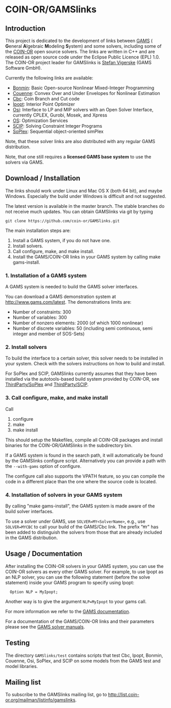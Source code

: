 # COIN-OR/GAMSlinks

## Introduction

This project is dedicated to the development of links between [GAMS](http://www.gams.com) ( **G**eneral **A**lgebraic **M**odeling **S**ystem) and some solvers,
including some of the [COIN-OR](https://www.coin-or.org) open source solvers.
The links are written in C++ and are released as open source code under the Eclipse Public Licence (EPL) 1.0.
The COIN-OR project leader for GAMSlinks is [Stefan Vigerske](http://www.gams.com/~stefan) (GAMS Software GmbH).

Currently the following links are available:

  * [Bonmin](https://projects.coin-or.org/Bonmin): Basic Open-source Nonlinear Mixed-Integer Programming
  * [Couenne](https://projects.coin-or.org/Couenne): Convex Over and Under Envelopes for Nonlinear Estimation
  * [Cbc](https://github.com/coin-or/Cbc): Coin Branch and Cut code
  * [Ipopt](https://github.com/coin-or/Ipopt): Interior Point Optimizer
  * [Osi](https://github.com/coin-or/Osi): Interface to LP and MIP solvers with an Open Solver Interface, currently CPLEX, Gurobi, Mosek, and Xpress
  * [OS](https://projects.coin-or.org/OS): Optimization Services
  * [SCIP](https://scip.zib.de): Solving Constraint Integer Programs
  * [SoPlex](https://soplex.zib.de): Sequential object-oriented simPlex

Note, that these solver links are also distributed with any regular GAMS distribution.

Note, that one still requires a **licensed GAMS base system** to use the solvers via GAMS.

## Download / Installation

The links should work under Linux and Mac OS X (both 64 bit), and maybe Windows.
Especially the build under Windows is difficult and not suggested.

The latest version is available in the master branch. The stable branches do not receive much updates.
You can obtain GAMSlinks via git by typing
```
git clone https://github.com/coin-or/GAMSlinks.git
```

The main installation steps are:

 1. Install a GAMS system, if you do not have one.
 2. Install solvers.
 3. Call configure, make, and make install.
 4. Install the GAMS/COIN-OR links in your GAMS system by calling make gams-install.

### 1. Installation of a GAMS system

A GAMS system is needed to build the GAMS solver interfaces.

You can download a GAMS demonstration system at http://www.gams.com/latest.
The demonstrations limits are:
 * Number of constraints: 300
 * Number of variables: 300
 * Number of nonzero elements: 2000 (of which 1000 nonlinear)
 * Number of discrete variables: 50 (including semi continuous, semi integer and member of SOS-Sets)

### 2. Install solvers

To build the interface to a certain solver, this solver needs to be installed in your system.
Check with the solvers instructions on how to build and install.

For SoPlex and SCIP, GAMSlinks currently assumes that they have been installed via
the autotools-based build system provided by COIN-OR, see
[ThirdParty/SoPlex](https://github.com/coin-or-tools/ThirdParty-SoPlex) and
[ThirdParty/SCIP](https://github.com/coin-or-tools/ThirdParty-SCIP).

### 3. Call configure, make, and make install

Call
 1. configure
 2. make
 3. make install

This should setup the Makefiles, compile all COIN-OR packages and install binaries for the COIN-OR/GAMSlinks in the subdirectory bin.

If a GAMS system is found in the search path, it will automatically be found by the GAMSlinks configure script.
Alternatively you can provide a path with the `--with-gams` option of configure.

The configure call also supports the VPATH feature, so you can compile the code in a different place than the one where the source code is located.

### 4. Installation of solvers in your GAMS system

By calling "make gams-install", the GAMS system is made aware of the build solver interfaces.

To use a solver under GAMS, use `SOLVER=MY<SolverName>`, e.g., use `SOLVER=MYCBC` to call your build of the GAMS/Cbc link.
The prefix "`MY`" has been added to distinguish the solvers from those that are already included in the GAMS distribution.

## Usage / Documentation

After installing the COIN-OR solvers in your GAMS system, you can use the COIN-OR solvers as every other GAMS solver.
For example, to use Ipopt as an NLP solver, you can use the following statement (before the solve statement) inside your GAMS program to specify using Ipopt:
```
  Option NLP = MyIpopt;
```
Another way is to give the argument `NLP=MyIpopt` to your gams call.

For more information we refer to the [GAMS documentation](http://www.gams.com/latest/docs).

For a documentation of the GAMS/COIN-OR links and their parameters please see the [GAMS solver manuals](http://www.gams.com/latest/docs/S_MAIN.html).

## Testing

The directory `GAMSlinks/test` contains scripts that test Cbc, Ipopt, Bonmin, Couenne, Osi, SoPlex, and SCIP on some models from the GAMS test and model libraries.

## Mailing list

To subscribe to the GAMSlinks mailing list, go to <http://list.coin-or.org/mailman/listinfo/gamslinks>.
